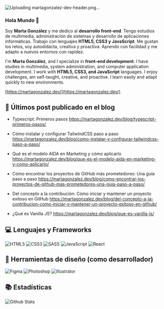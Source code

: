 
![Uploading martagonzalez-dev-header.png…]()

### Hola Mundo :wave:

Soy **Marta González** y me dedico al **desarrollo front-end**. Tengo estudios de multimedia, administración de sistemas y desarrollo de aplicaciones informáticas. Trabajo con lenguajes **HTML5, CSS3 y JavaScript**. Me gustan los retos, soy autodidacta, creativa y proactiva. Aprendo con facilidad y me adapto a nuevos entornos con rapidez.

I'm **Marta González**, and I specialize in **front-end development**. I have studies in multimedia, system administration, and computer application development. I work with **HTML5, CSS3, and JavaScript** languages. I enjoy challenges, am self-taught, creative, and proactive. I learn easily and adapt quickly to new environments.

[https://martagonzalez.dev/](https://martagonzalez.dev/)

## 📝 Últimos post publicado en el blog

- Typescript: Primeros pasos
  https://martagonzalez.dev/blog/typescript-primeros-pasos/
  
- Cómo instalar y configurar TailwindCSS paso a paso
  https://martagonzalez.dev/blog/como-instalar-y-configurar-tailwindcss-paso-a-paso/
  
- Qué es el modelo AIDA en Marketing y cómo aplicarlo
  https://martagonzalez.dev/blog/que-es-el-modelo-aida-en-marketing-y-como-aplicarlo/

- Cómo encontrar los proyectos de GitHub más prometedores: Una guía paso a paso
  https://martagonzalez.dev/blog/como-encontrar-los-proyectos-de-github-mas-prometedores-una-guia-paso-a-paso/

- Del concepto a la contribución: Cómo iniciar y mantener un proyecto exitoso en GitHub
  https://martagonzalez.dev/blog/del-concepto-a-la-contribucion-como-iniciar-y-mantener-un-proyecto-exitoso-en-github/

- ¿Qué es Vanilla JS?
  https://martagonzalez.dev/blog/que-es-vanilla-js/

## 💻 Lenguajes y Frameworks

![HTML5](https://img.shields.io/badge/HTML5-E34F26?style=for-the-badge&logo=html5&logoColor=white)
![CSS3](https://img.shields.io/badge/CSS3-1572B6?style=for-the-badge&logo=css3&logoColor=white)
![SASS](https://img.shields.io/badge/Sass-CC6699?style=for-the-badge&logo=sass&logoColor=white)
![JavaScript](https://img.shields.io/badge/JavaScript-F7DF1E?style=for-the-badge&logo=JavaScript&logoColor=white)
![React](https://img.shields.io/badge/React-20232A?style=for-the-badge&logo=react&logoColor=61DAFB)

## 🎨 Herramientas de diseño (como desarrollador)
![Figma](https://img.shields.io/badge/Figma-F24E1E?style=for-the-badge&logo=figma&logoColor=white)
![Photoshop](https://img.shields.io/badge/Adobe%20Photoshop-31A8FF?logo=adobephotoshop&logoColor=fff&style=for-the-badge)
![Illustrator](https://img.shields.io/badge/Adobe%20Illustrator-FF9A00?logo=adobeillustrator&logoColor=fff&style=for-the-badge)

## 📚 Estadísticas
![Github Stats](https://github-readme-stats.vercel.app/api?username=martacg&count_private=true&show_icons=true&include_all_commits=true)

<!--
> [!NOTE]  
> [No olvides visitar mi portafolio](https://martagonzalez.dev/)
-->





